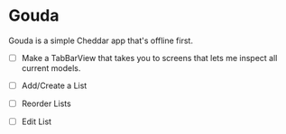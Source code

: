 #  Gouda

Gouda is a simple Cheddar app that's offline first.

- [ ] Make a TabBarView that takes you to screens that lets me inspect all current models.
- [ ] Add/Create a List
- [ ] Reorder Lists
- [ ] Edit List



